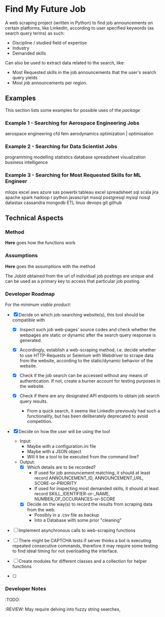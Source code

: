 # Find My Future Job

A web scraping project (written in Python) to find job announcements on certain platforms, like LinkedIn, according to user specified keywords (as search query terms) as such:

- Discipline / studied field of expertise
- Industry
- Demanded skills

Can also be used to extract data related to the search, like:

- Most Requested skills in the job announcements that the user's search query
yields
- Most job announcements per region.

## Examples

This section lists some examples for possible uses of the *package*

### Example 1 - Searching for Aerospace Engineering Jobs

aerospace engineering
cfd
fem
aerodynamics
optimization | optimisation

### Example 2 - Searching for Data Scientist Jobs

programming
modelling
statistics
database
spreadsheet
visualization
business intelligence

### Example 3 - Searching for Most Requested Skills for ML Engineer

mlops
excel
aws
azure
sas
powerbi
tableau
excel
spreadsheet
sql
scala
jira
apache
spark
hadoop
r
python
javascript
mssql
postgresql
mysql
nosql
datastax
cassandra
mongodb
ETL
linux
devops
git
github

## Technical Aspects

### Method

**Here** goes how the functions work

### Assumptions

**Here** goes the assumptions with the method

The JobId obtained from the url of individual job postings are unique and can be used as a primary key to access that particular job posting.

### Developer Roadmap

For the *minimum viable product*:

- [x] Decide on which job-searching website(s), this tool should be compatible with
  - [x] Inspect such job web-pages' source codes and check whether the webpages are static or dynamic after the search query response is generated.

  - [x] Accordingly, establish a web-scraping method, i.e. decide whether to use HTTP-Requests or Selenium with Webdriver to scrape data from the website, according to the static/dynamic behavior of the website.

  - [x] Check if the job search can be accessed without any means of authentication. If not, create a burner account for testing purposes in the website.

  - [x] Check if there are any designated API endpoints to obtain job search query results.
    - From a quick search, it seems like LinkedIn previously had such a functionality, but has been deliberately deprecated to avoid competition.

- [x] Decide on how the user will be using the tool
  - Input:
    - Maybe with a configuration.ini file
    - Maybe with a JSON object
    - Will it be a tool to be executed from the command line?
  - Output:
    - [x] Which details are to be recorded?
      - If used for job announcement matching, it should at least record ANNOUNCEMENT_ID, ANNOUNCEMENT_URL, SCORE-or-PRIORITY
      - If used for inspecting most demanded skills, it should at least record SKILL_IDENTIFIER-or-_NAME, NUMBER_OF_OCCURANCES-or-SCORE
    - [x] Decide on the way(s) to record the results from scraping data from the web.
      - Possibly in a .csv file as backup
      - Into a Database with some prior "cleaning"

- [ ]  Implement asynchronous calls to web-scraping functions
  - [ ] There might be CAPTCHA tests if server thinks a bot is executing repeated consecutive commands, therefore it may require some testing to find ideal timing for not overloading the interface.

- [ ] Create modules for different classes and a collection for helper functions

- [ ]

### Developer Notes

:TODO: 



:REVIEW:
May require delving into fuzzy string searches,